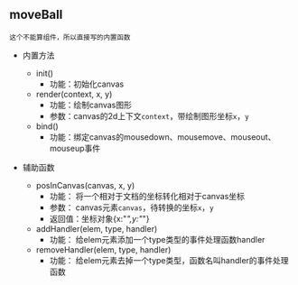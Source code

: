 ## moveBall
	这个不能算组件，所以直接写的内置函数

* 内置方法
    * init()
        * 功能：初始化canvas
    * render(context, x, y)
        * 功能：绘制canvas图形
        * 参数：canvas的2d上下文`context`，带绘制图形坐标`x`，`y`
    * bind()
        * 功能：绑定canvas的mousedown、mousemove、mouseout、mouseup事件
    
* 辅助函数
	* posInCanvas(canvas, x, y)
		* 功能： 将一个相对于文档的坐标转化相对于canvas坐标
		* 参数： canvas元素`canvas`，待转换的坐标`x`，`y`
		* 返回值：坐标对象{x:"*",y:"*"}
	* addHandler(elem, type, handler)
		* 功能： 给elem元素添加一个type类型的事件处理函数handler
	* removeHandler(elem, type, handler)
		* 功能： 给elem元素去掉一个type类型，函数名叫handler的事件处理函数

